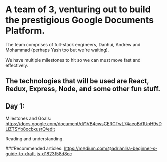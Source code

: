 # A team of 3, venturing out to build the prestigious Google Documents Platform. 
The team comprises of full-stack engineers, Danhui, Andrew and Mohammad (perhaps Yash too but we're waiting).

We have multiple milestones to hit so we can must move fast and effectively.
## The technologies that will be used are React, Redux, Express, Node, and some other fun stuff.


## Day 1: 

Milestones and Goals: 
https://docs.google.com/document/d/1VB4cwsCERCTwL74aeoBd1UpH9vDLiZTSYb8ocbxusrQ/edit

Reading and understanding. 

###Recommended articles:
https://medium.com/@adrianli/a-beginner-s-guide-to-draft-js-d1823f58d8cc
